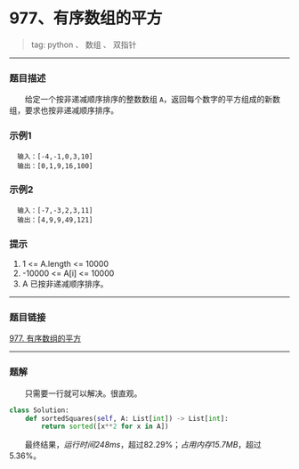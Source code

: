 # 977、有序数组的平方
> tag: python 、 数组 、 双指针

***
### 题目描述

&emsp;&emsp;给定一个按非递减顺序排序的整数数组 `A`，返回每个数字的平方组成的新数组，要求也按非递减顺序排序。

### 示例1

```
  输入：[-4,-1,0,3,10]
  输出：[0,1,9,16,100]
```

### 示例2

```
  输入：[-7,-3,2,3,11]
  输出：[4,9,9,49,121]
```

### 提示

1. 1 <= A.length <= 10000
2. -10000 <= A[i] <= 10000
3. A 已按非递减顺序排序。

***
### 题目链接
[977. 有序数组的平方](https://leetcode-cn.com/problems/squares-of-a-sorted-array/)

***
### 题解

&emsp;&emsp;只需要一行就可以解决。很直观。

```python
class Solution:
    def sortedSquares(self, A: List[int]) -> List[int]:
        return sorted([x**2 for x in A])
```

&emsp;&emsp;最终结果，*运行时间248ms*，超过82.29%；*占用内存15.7MB*，超过5.36%。
